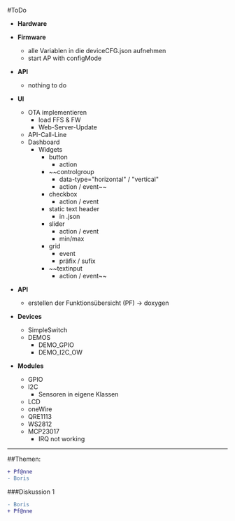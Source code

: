 #ToDo

- **Hardware**

- **Firmware**
  - alle Variablen in die deviceCFG.json aufnehmen
  - start AP with configMode

- **API**
  - nothing to do

- **UI**
  - OTA implementieren
    - load FFS & FW
    - Web-Server-Update
  - API-Call-Line
  - Dashboard
    - Widgets
      - button
        - action
      - ~~controlgroup
        - data-type="horizontal" / "vertical"
        - action / event~~
      - checkbox
        - action / event
      - static text header
        - in .json
      - slider
        - action / event
        - min/max
      - grid  
        - event
        - präfix / sufix
      - ~~textinput
        - action / event~~   

- **API**
  - erstellen der Funktionsübersicht (PF) -> doxygen

- **Devices**
  - SimpleSwitch
  - DEMOS
    - DEMO_GPIO
    - DEMO_I2C_OW

- **Modules**
  - GPIO
  - I2C
    - Sensoren in eigene Klassen
  - LCD
  - oneWire
  - QRE1113
  - WS2812
  - MCP23017
    - IRQ not working



***
##Themen:
```diff
+ Pf@nne
- Boris
```

###Diskussion 1
```diff
- Boris
+ Pf@nne
```
